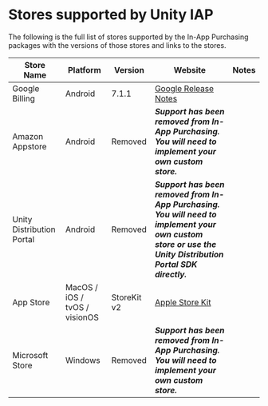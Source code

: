 Stores supported by Unity IAP
===============

The following is the full list of stores supported by the In-App Purchasing packages with the versions of those stores and links to the stores.

|Store Name|Platform|Version|Website|Notes|
|---|---|--|---|---|
|Google Billing|Android| 7.1.1|[Google Release Notes](https://developer.android.com/google/play/billing/release-notes)||
|Amazon Appstore|Android|Removed|**_Support has been removed from In-App Purchasing. You will need to implement your own custom store._**|
|Unity Distribution Portal|Android|Removed|**_Support has been removed from In-App Purchasing. You will need to implement your own custom store or use the Unity Distribution Portal SDK directly._**|
|App Store|MacOS / iOS / tvOS / visionOS|StoreKit v2|[Apple Store Kit](https://developer.apple.com/documentation/storekit)||
|Microsoft Store|Windows|Removed|**_Support has been removed from In-App Purchasing. You will need to implement your own custom store._**|
